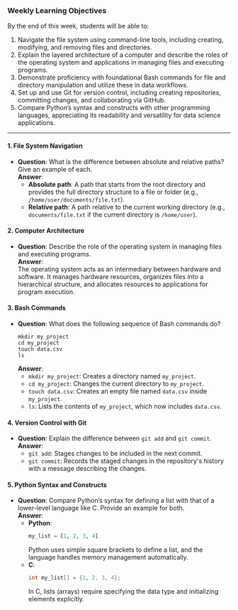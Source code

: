 ### **Weekly Learning Objectives**

By the end of this week, students will be able to:

1. Navigate the file system using command-line tools, including creating, modifying, and removing files and directories.
2. Explain the layered architecture of a computer and describe the roles of the operating system and applications in managing files and executing programs.
3. Demonstrate proficiency with foundational Bash commands for file and directory manipulation and utilize these in data workflows.
4. Set up and use Git for version control, including creating repositories, committing changes, and collaborating via GitHub.
5. Compare Python’s syntax and constructs with other programming languages, appreciating its readability and versatility for data science applications.

---

#### **1. File System Navigation**
- **Question**: What is the difference between absolute and relative paths? Give an example of each.  
  **Answer**:  
  - **Absolute path**: A path that starts from the root directory and provides the full directory structure to a file or folder (e.g., `/home/user/documents/file.txt`).  
  - **Relative path**: A path relative to the current working directory (e.g., `documents/file.txt` if the current directory is `/home/user`).

#### **2. Computer Architecture**
- **Question**: Describe the role of the operating system in managing files and executing programs.  
  **Answer**:  
  The operating system acts as an intermediary between hardware and software. It manages hardware resources, organizes files into a hierarchical structure, and allocates resources to applications for program execution.

#### **3. Bash Commands**
- **Question**: What does the following sequence of Bash commands do?  
  ```
  mkdir my_project
  cd my_project
  touch data.csv
  ls
  ```  
  **Answer**:  
  - `mkdir my_project`: Creates a directory named `my_project`.  
  - `cd my_project`: Changes the current directory to `my_project`.  
  - `touch data.csv`: Creates an empty file named `data.csv` inside `my_project`.  
  - `ls`: Lists the contents of `my_project`, which now includes `data.csv`.

#### **4. Version Control with Git**
- **Question**: Explain the difference between `git add` and `git commit`.  
  **Answer**:  
  - `git add`: Stages changes to be included in the next commit.  
  - `git commit`: Records the staged changes in the repository's history with a message describing the changes.

#### **5. Python Syntax and Constructs**
- **Question**: Compare Python’s syntax for defining a list with that of a lower-level language like C. Provide an example for both.  
  **Answer**:  
  - **Python**:  
    ```python
    my_list = [1, 2, 3, 4]
    ```  
    Python uses simple square brackets to define a list, and the language handles memory management automatically.  
  - **C**:  
    ```c
    int my_list[] = {1, 2, 3, 4};
    ```  
    In C, lists (arrays) require specifying the data type and initializing elements explicitly.

